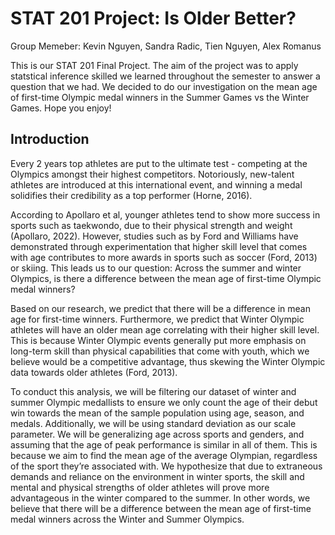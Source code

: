 # STAT 201 Project: Is Older Better?
Group Memeber: Kevin Nguyen, Sandra Radic, Tien Nguyen, Alex Romanus

This is our STAT 201 Final Project. The aim of the project was to apply statstical inference skilled we learned throughout the semester to answer a question that we had. We decided to do our investigation on the mean age of first-time Olympic medal winners in the Summer Games vs the Winter Games. Hope you enjoy!

## Introduction
Every 2 years top athletes are put to the ultimate test - competing at the Olympics amongst their highest competitors. Notoriously, new-talent athletes are introduced at this international event, and winning a medal solidifies their credibility as a top performer (Horne, 2016).

According to Apollaro et al, younger athletes tend to show more success in sports such as taekwondo, due to their physical strength and weight (Apollaro, 2022). However, studies such as by Ford and Williams have demonstrated through experimentation that higher skill level that comes with age contributes to more awards in sports such as soccer (Ford, 2013) or skiing. This leads us to our question: Across the summer and winter Olympics, is there a difference between the mean age of first-time Olympic medal winners?

Based on our research, we predict that there will be a difference in mean age for first-time winners. Furthermore, we predict that Winter Olympic athletes will have an older mean age correlating with their higher skill level. This is because Winter Olympic events generally put more emphasis on long-term skill than physical capabilities that come with youth, which we believe would be a competitive advantage, thus skewing the Winter Olympic data towards older athletes (Ford, 2013).

To conduct this analysis, we will be filtering our dataset of winter and summer Olympic medallists to ensure we only count the age of their debut win towards the mean of the sample population using age, season, and medals. Additionally, we will be using standard deviation as our scale parameter. We will be generalizing age across sports and genders, and assuming that the age of peak performance is similar in all of them. This is because we aim to find the mean age of the average Olympian, regardless of the sport they’re associated with. We hypothesize that due to extraneous demands and reliance on the environment in winter sports, the skill and mental and physical strengths of older athletes will prove more advantageous in the winter compared to the summer. In other words, we believe that there will be a difference between the mean age of first-time medal winners across the Winter and Summer Olympics.
